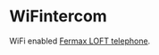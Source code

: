 # WiFintercom

WiFi enabled [Fermax LOFT telephone](http://www.fermax.com/uk/pro/products/FM-5-monitors-telephones/SF-18-loft-telephone.html).
